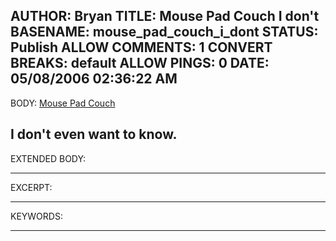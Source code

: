 AUTHOR: Bryan
TITLE: Mouse Pad Couch I don't
BASENAME: mouse_pad_couch_i_dont
STATUS: Publish
ALLOW COMMENTS: 1
CONVERT BREAKS: __default__
ALLOW PINGS: 0
DATE: 05/08/2006 02:36:22 AM
-----
BODY:
<a title="Mouse Pad Couch" href="http://www.rit.edu/~jpsdss/couch/">Mouse Pad Couch</a>

I don't even want to know.
-----
EXTENDED BODY:

-----
EXCERPT:

-----
KEYWORDS:

-----


